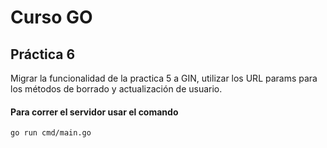 # Curso GO

## Práctica 6
Migrar la funcionalidad de la practica 5 a GIN, utilizar los URL params para los métodos de borrado y actualización de usuario.

#### Para correr el servidor usar el comando
```
go run cmd/main.go
```